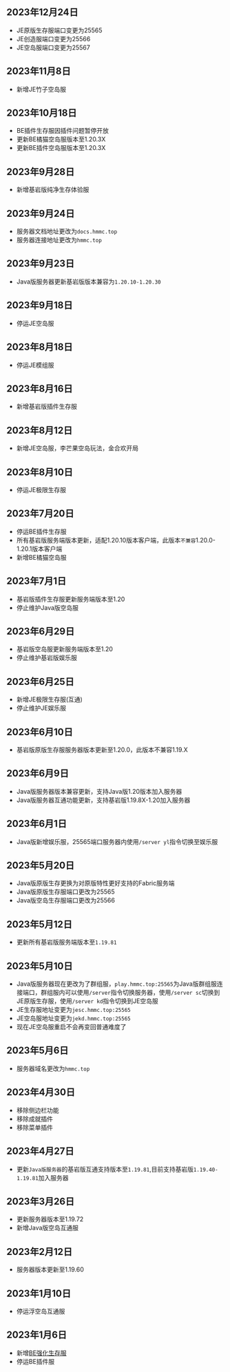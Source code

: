 ## 2023年12月24日
- JE原版生存服端口变更为25565  
- JE创造服端口变更为25566  
- JE空岛服端口变更为25567  

## 2023年11月8日
- 新增JE竹子空岛服  

## 2023年10月18日
- BE插件生存服因插件问题暂停开放  
- 更新BE橘猫空岛服版本至1.20.3X  
- 更新BE插件空岛服版本至1.20.3X  

## 2023年9月28日
- 新增基岩版纯净生存体验服

## 2023年9月24日
- 服务器文档地址更改为`docs.hmmc.top`  
- 服务器连接地址更改为`hmmc.top`

## 2023年9月23日
- Java版服务器更新基岩版版本兼容为`1.20.10-1.20.30`

## 2023年9月18日
- 停运JE空岛服

## 2023年8月18日
- 停运JE模组服

## 2023年8月16日
- 新增基岩版插件生存服

## 2023年8月12日
- 新增JE空岛服，李芒果空岛玩法，金合欢开局

## 2023年8月10日
- 停运JE极限生存服

## 2023年7月20日
- 停运BE插件生存服  
- 所有基岩版服务端版本更新，适配1.20.10版本客户端，此版本`不兼容`1.20.0-1.20.1版本客户端  
- 新增BE橘猫空岛服

## 2023年7月1日
- 基岩版插件生存服更新服务端版本至1.20  
- 停止维护Java版空岛服

## 2023年6月29日
- 基岩版空岛服更新服务端版本至1.20  
- 停止维护基岩版娱乐服

## 2023年6月25日
- 新增JE极限生存服(互通)  
- 停止维护JE娱乐服

## 2023年6月10日
- 基岩版原版生存服服务器版本更新至1.20.0，此版本不兼容1.19.X

## 2023年6月9日
- Java版服务器版本兼容更新，支持Java版1.20版本加入服务器  
- Java版服务器互通功能更新，支持基岩版1.19.8X-1.20加入服务器  

## 2023年6月1日
- Java版新增娱乐服，25565端口服务器内使用`/server yl`指令切换至娱乐服

## 2023年5月20日
- Java版原版生存更换为对原版特性更好支持的Fabric服务端  
- Java版原版生存服端口更改为25565  
- Java版空岛生存服端口更改为25566

## 2023年5月12日
- 更新所有基岩版服务端版本至`1.19.81`

## 2023年5月10日
- Java版服务器现在更改为了群组服，`play.hmmc.top:25565`为Java版群组服连接端口，群组服内可以使用`/server`指令切换服务器，使用`/server sc`切换到JE原版生存服，使用`/server kd`指令切换到JE空岛服  
- JE生存服地址变更为`jesc.hmmc.top:25565`  
- JE空岛服地址变更为`jekd.hmmc.top:25565`  
- 现在JE空岛服重启不会再变回普通难度了

## 2023年5月6日
- 服务器域名更改为`hmmc.top`

## 2023年4月30日
- 移除侧边栏功能
- 移除成就插件
- 移除菜单插件

## 2023年4月27日
- 更新`Java版服务器`的基岩版互通支持版本至`1.19.81`,目前支持基岩版`1.19.40-1.19.81`加入服务器

## 2023年3月26日
- 更新服务器版本至1.19.72
- 新增Java版空岛互通服

## 2023年2月12日
- 服务器版本更新至1.19.60

## 2023年1月10日
- 停运浮空岛互通服

## 2023年1月6日
- 新增[BE强化生存服](servers/20000)
- 停运BE插件服